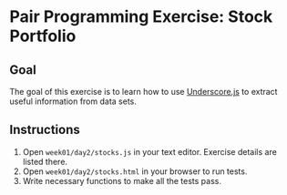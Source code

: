 # Pair Programming Exercise: Stock Portfolio

## Goal

The goal of this exercise is to learn how to use
[Underscore.js](http://underscorejs.org/) to extract useful information
from data sets.

## Instructions

1. Open `week01/day2/stocks.js` in your text editor. Exercise details are listed there.
1. Open `week01/day2/stocks.html` in your browser to run tests.
1. Write necessary functions to make all the tests pass.
